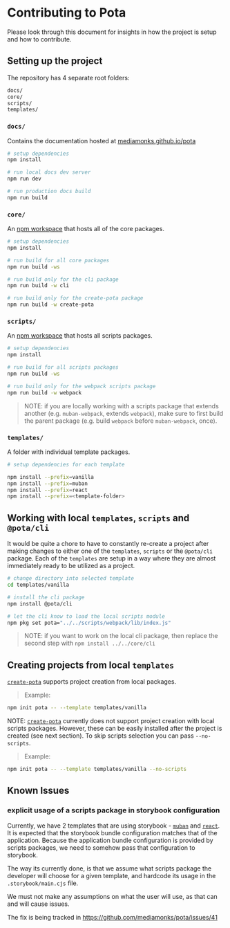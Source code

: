 # Contributing to Pota

Please look through this document for insights in how the project is setup and how to contribute.

## Setting up the project

The repository has 4 separate root folders:

```bash
docs/
core/
scripts/
templates/
```

### `docs/`

Contains the documentation hosted at [mediamonks.github.io/pota](https://mediamonks.github.io/pota)

```bash
# setup dependencies
npm install

# run local docs dev server
npm run dev

# run production docs build
npm run build
```

### `core/`

An [npm workspace](https://docs.npmjs.com/cli/v8/using-npm/workspaces) that hosts all of the core packages.

```bash
# setup dependencies
npm install

# run build for all core packages
npm run build -ws

# run build only for the cli package
npm run build -w cli

# run build only for the create-pota package
npm run build -w create-pota
```

### `scripts/`

An [npm workspace](https://docs.npmjs.com/cli/v8/using-npm/workspaces) that hosts all scripts packages.

```bash
# setup dependencies
npm install

# run build for all scripts packages
npm run build -ws

# run build only for the webpack scripts package
npm run build -w webpack
```

> NOTE: if you are locally working with a scripts package that extends another (e.g. `muban-webpack`, extends `webpack`),
> make sure to first build the parent package (e.g. build `webpack` before `muban-webpack`, once).

### `templates/`

A folder with individual template packages.

```bash
# setup dependencies for each template

npm install --prefix=vanilla
npm install --prefix=muban
npm install --prefix=react
npm install --prefix=<template-folder>
```

## Working with local `templates`, `scripts` and `@pota/cli`

It would be quite a chore to have to constantly re-create a project after making changes to either one of the `templates`, `scripts` or the `@pota/cli` package. Each of the `templates` are setup in a way where they are almost immediately ready to be utilized as a project.

```bash
# change directory into selected template
cd templates/vanilla

# install the cli package
npm install @pota/cli

# let the cli know to load the local scripts module
npm pkg set pota="../../scripts/webpack/lib/index.js"
```

> NOTE: if you want to work on the local cli package, then replace the second step with `npm install ../../core/cli`

## Creating projects from local `templates`

[`create-pota`](core/create-pota) supports project creation from local packages.

> Example:

```bash
npm init pota -- --template templates/vanilla
```

NOTE: [`create-pota`](core/create-pota) currently does not support project creation with local scripts packages.
However, these can be easily installed after the project is created (see next section). To skip scripts selection you can pass `--no-scripts`.

> Example:

```bash
npm init pota -- --template templates/vanilla --no-scripts
```

## Known Issues

### explicit usage of a scripts package in storybook configuration

Currently, we have 2 templates that are using storybook - [`muban`](./templates/muban) and [`react`](./templates/react).
It is expected that the storybook bundle configuration matches that of the application. Because the application bundle
configuration is provided by scripts packages, we need to somehow pass that configuration to storybook.

The way its currently done, is that we assume what scripts package the developer will choose for a given template, and hardcode
its usage in the `.storybook/main.cjs` file.

We must not make any assumptions on what the user will use, as that can and will cause issues.

The fix is being tracked in https://github.com/mediamonks/pota/issues/41
